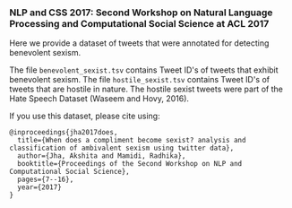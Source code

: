 ### NLP and CSS 2017: Second Workshop on Natural Language Processing and Computational Social Science at ACL 2017

Here we provide a dataset of tweets that were annotated for detecting benevolent sexism.

The file `benevolent_sexist.tsv` contains Tweet ID's of tweets that exhibit benevolent sexism.
The file `hostile_sexist.tsv` contains Tweet ID's of tweets that are hostile in nature. The hostile sexist tweets
were part of the Hate Speech Dataset (Waseem and Hovy, 2016).

If you use this dataset, please cite using:

```
@inproceedings{jha2017does,
  title={When does a compliment become sexist? analysis and classification of ambivalent sexism using twitter data},
  author={Jha, Akshita and Mamidi, Radhika},
  booktitle={Proceedings of the Second Workshop on NLP and Computational Social Science},
  pages={7--16},
  year={2017}
}
```
